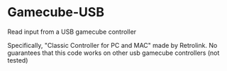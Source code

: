Gamecube-USB
============

Read input from a USB gamecube controller 

Specifically, "Classic Controller for PC and MAC" made by Retrolink. No guarantees that this code works on other usb gamecube controllers (not tested) 
